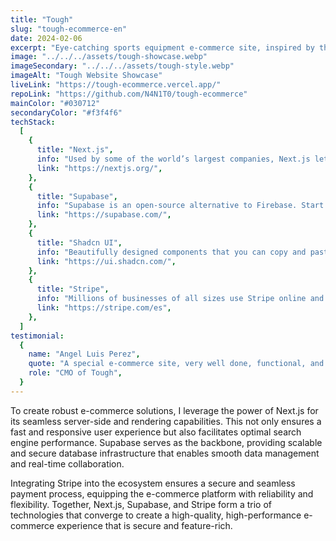 ```yaml
---
title: "Tough"
slug: "tough-ecommerce-en"
date: 2024-02-06
excerpt: "Eye-catching sports equipment e-commerce site, inspired by the Everlast website and built with these technologies:"
image: "../../../assets/tough-showcase.webp"
imageSecondary: "../../../assets/tough-style.webp"
imageAlt: "Tough Website Showcase"
liveLink: "https://tough-ecommerce.vercel.app/"
repoLink: "https://github.com/N4N1T0/tough-ecommerce"
mainColor: "#030712"
secondaryColor: "#f3f4f6"
techStack:
  [
    {
      title: "Next.js",
      info: "Used by some of the world’s largest companies, Next.js lets you build full web applications by extending the latest features of React and integrating powerful Rust-based JavaScript tools for the fastest builds.",
      link: "https://nextjs.org/",
    },
    {
      title: "Supabase",
      info: "Supabase is an open-source alternative to Firebase. Start your project with a Postgres database, Authentication, instant APIs, Edge Functions, real-time subscriptions, storage, and Vector embeddings.",
      link: "https://supabase.com/",
    },
    {
      title: "Shadcn UI",
      info: "Beautifully designed components that you can copy and paste into your applications. Accessible. Customizable. Open source.",
      link: "https://ui.shadcn.com/",
    },
    {
      title: "Stripe",
      info: "Millions of businesses of all sizes use Stripe online and in person to accept payments, send transfers, automate financial processes, and ultimately drive revenue.",
      link: "https://stripe.com/es",
    },
  ]
testimonial:
  {
    name: "Angel Luis Perez",
    quote: "A special e-commerce site, very well done, functional, and aesthetically pleasing for customers. Every time it’s used, it’s a great success.",
    role: "CMO of Tough",
  }
---
```


To create robust e-commerce solutions, I leverage the power of Next.js for its seamless server-side and rendering capabilities. This not only ensures a fast and responsive user experience but also facilitates optimal search engine performance. Supabase serves as the backbone, providing scalable and secure database infrastructure that enables smooth data management and real-time collaboration.

Integrating Stripe into the ecosystem ensures a secure and seamless payment process, equipping the e-commerce platform with reliability and flexibility. Together, Next.js, Supabase, and Stripe form a trio of technologies that converge to create a high-quality, high-performance e-commerce experience that is secure and feature-rich.
